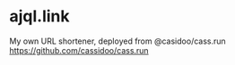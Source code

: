# ajql.link

My own URL shortener, deployed from @casidoo/cass.run https://github.com/cassidoo/cass.run

